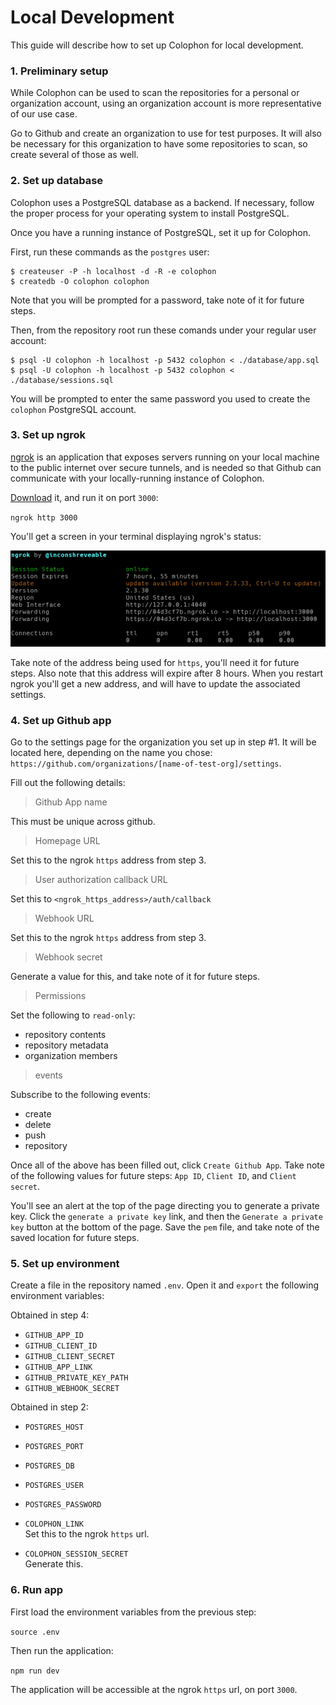 # Local Development

This guide will describe how to set up Colophon for local development.

### 1. Preliminary setup

While Colophon can be used to scan the repositories for a personal or organization account, using an organization account is more representative of our use case.

Go to Github and create an organization to use for test purposes.  It will also be necessary for this organization to have some repositories to scan, so create several of those as well.

### 2. Set up database

Colophon uses a PostgreSQL database as a backend.  If necessary, follow the proper process for your operating system to install PostgreSQL.

Once you have a running instance of PostgreSQL, set it up for Colophon.

First, run these commands as the `postgres` user:

```
$ createuser -P -h localhost -d -R -e colophon
$ createdb -O colophon colophon
```

Note that you will be prompted for a password, take note of it for future steps.

Then, from the repository root run these comands under your regular user account:

```
$ psql -U colophon -h localhost -p 5432 colophon < ./database/app.sql
$ psql -U colophon -h localhost -p 5432 colophon < ./database/sessions.sql
```

You will be prompted to enter the same password you used to create the `colophon` PostgreSQL account.

### 3. Set up ngrok

[ngrok](https://ngrok.com/) is an application that exposes servers running on your local machine to the public internet over secure tunnels, and is needed so that Github can communicate with your locally-running instance of Colophon.

[Download](https://ngrok.com/download) it, and run it on port `3000`:

`ngrok http 3000`

You'll get a screen in your terminal displaying ngrok's status:

![ngrok status](./assets/ngrok.png)

Take note of the address being used for `https`, you'll need it for future steps.  Also note that this address will expire after 8 hours.  When you restart ngrok you'll get a new address, and will have to update the associated settings.

### 4. Set up Github app

Go to the settings page for the organization you set up in step #1.  It will be located here, depending on the name you chose: `https://github.com/organizations/[name-of-test-org]/settings`.

Fill out the following details:

> Github App name

This must be unique across github.

> Homepage URL

Set this to the ngrok `https` address from step 3.

> User authorization callback URL

Set this to `<ngrok_https_address>/auth/callback`

> Webhook URL

Set this to the ngrok `https` address from step 3.

> Webhook secret

Generate a value for this, and take note of it for future steps.

> Permissions

Set the following to `read-only`:
- repository contents
- repository metadata
- organization members

> events

Subscribe to the following events:
- create
- delete
- push
- repository

Once all of the above has been filled out, click `Create Github App`. Take note of the following values for future steps: `App ID`, `Client ID`, and `Client secret`.

You'll see an alert at the top of the page directing you to generate a private key.  Click the `generate a private key` link, and then the `Generate a private key` button at the bottom of the page.  Save the `pem` file, and take note of the saved location for future steps.

### 5. Set up environment

Create a file in the repository named `.env`.  Open it and `export` the following environment variables:

Obtained in step 4:
- `GITHUB_APP_ID`
- `GITHUB_CLIENT_ID`
- `GITHUB_CLIENT_SECRET`
- `GITHUB_APP_LINK`
- `GITHUB_PRIVATE_KEY_PATH`
- `GITHUB_WEBHOOK_SECRET`

Obtained in step 2:
- `POSTGRES_HOST`
- `POSTGRES_PORT`
- `POSTGRES_DB`
- `POSTGRES_USER`
- `POSTGRES_PASSWORD`

- `COLOPHON_LINK`  
Set this to the ngrok `https` url.
- `COLOPHON_SESSION_SECRET`  
Generate this.

### 6. Run app

First load the environment variables from the previous step:

`source .env`

Then run the application:

`npm run dev`

The application will be accessible at the ngrok `https` url, on port `3000`.
